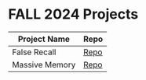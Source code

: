 # FALL 2024 Projects

| Project Name  | Repo |
| ------------- | ------------- |
| False Recall  | [Repo](https://github.com/COGS119/group_fa24_false_recall)  |
| Massive Memory  | [Repo](https://github.com/COGS119/group_fa24_massive_memory)  |
